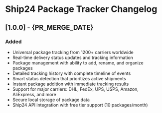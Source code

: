 # Ship24 Package Tracker Changelog

## [1.0.0] - {PR_MERGE_DATE}

### Added
- Universal package tracking from 1200+ carriers worldwide
- Real-time delivery status updates and tracking information
- Package management with ability to add, rename, and organize packages
- Detailed tracking history with complete timeline of events
- Smart status detection that prioritizes active shipments
- Instant package addition with immediate tracking results
- Support for major carriers: DHL, FedEx, UPS, USPS, Amazon, AliExpress, and more
- Secure local storage of package data
- Ship24 API integration with free tier support (10 packages/month)